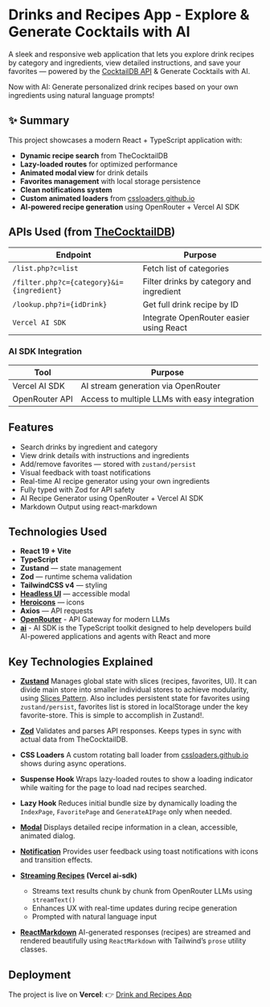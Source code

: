 # Drinks and Recipes App - Explore & Generate Cocktails with AI

A sleek and responsive web application that lets you explore drink recipes by category and ingredients, view detailed instructions, and save your favorites — powered by the [CocktailDB API](https://www.thecocktaildb.com/api.php) & Generate Cocktails with AI.

Now with AI: Generate personalized drink recipes based on your own ingredients using natural language prompts!

## ✨ Summary

This project showcases a modern React + TypeScript application with:

- **Dynamic recipe search** from TheCocktailDB
- **Lazy-loaded routes** for optimized performance
- **Animated modal view** for drink details
- **Favorites management** with local storage persistence
- **Clean notifications system**
- **Custom animated loaders** from [cssloaders.github.io](https://cssloaders.github.io)
- **AI-powered recipe generation** using OpenRouter + Vercel AI SDK

## APIs Used (from [TheCocktailDB](https://www.thecocktaildb.com/api.php))

| Endpoint                                  | Purpose                                  |
| ----------------------------------------- | ---------------------------------------- |
| `/list.php?c=list`                        | Fetch list of categories                 |
| `/filter.php?c={category}&i={ingredient}` | Filter drinks by category and ingredient |
| `/lookup.php?i={idDrink}`                 | Get full drink recipe by ID              |
| `Vercel AI SDK`                           | Integrate OpenRouter easier using React  |

### AI SDK Integration

| Tool           | Purpose                                       |
| -------------- | --------------------------------------------- |
| Vercel AI SDK  | AI stream generation via OpenRouter           |
| OpenRouter API | Access to multiple LLMs with easy integration |

## Features

- Search drinks by ingredient and category
- View drink details with instructions and ingredients
- Add/remove favorites — stored with `zustand/persist`
- Visual feedback with toast notifications
- Real-time AI recipe generator using your own ingredients
- Fully typed with Zod for API safety
- AI Recipe Generator using OpenRouter + Vercel AI SDK
- Markdown Output using react-markdown

## Technologies Used

- **React 19 + Vite**
- **TypeScript**
- **Zustand** — state management
- **Zod** — runtime schema validation
- **TailwindCSS v4** — styling
- **[Headless UI](https://headlessui.com/react/transition#transitioning-on-initial-mount)** — accessible modal
- **[Heroicons](https://heroicons.com/)** — icons
- **Axios** — API requests
- **[OpenRouter](https://openrouter.ai/docs/community/frameworks#vercel-ai-sdk)** - API Gateway for modern LLMs
- **[ai](https://ai-sdk.dev/docs/ai-sdk-core/settings)** - AI SDK is the TypeScript toolkit designed to help developers build AI-powered applications and agents with React and more

## Key Technologies Explained

- **[Zustand](https://zustand.docs.pmnd.rs/getting-started/introduction)**
  Manages global state with slices (recipes, favorites, UI). It can divide main store into smaller individual stores to achieve modularity, using [Slices Pattern](https://zustand.docs.pmnd.rs/guides/slices-pattern). Also includes persistent state for favorites using `zustand/persist`, favorites list is stored in localStorage under the key favorite-store. This is simple to accomplish in Zustand!.

- **[Zod](https://zod.dev/)**
  Validates and parses API responses. Keeps types in sync with actual data from TheCocktailDB.

- **CSS Loaders**
  A custom rotating ball loader from [cssloaders.github.io](https://cssloaders.github.io/) shows during async operations.

- **Suspense Hook**
  Wraps lazy-loaded routes to show a loading indicator while waiting for the page to load nad recipes searched.

- **Lazy Hook**
  Reduces initial bundle size by dynamically loading the `IndexPage`, `FavoritePage` and `GenerateAIPage` only when needed.

- **[Modal](https://headlessui.com/react/transition#examples)**
  Displays detailed recipe information in a clean, accessible, animated dialog.

- **[Notification](https://headlessui.com/react/transition#examples)**
  Provides user feedback using toast notifications with icons and transition effects.

- **[Streaming Recipes](https://ai-sdk.dev/docs/ai-sdk-core/settings) (Vercel ai-sdk)**

  - Streams text results chunk by chunk from OpenRouter LLMs using `streamText()`
  - Enhances UX with real-time updates during recipe generation
  - Prompted with natural language input

- **[ReactMarkdown](https://www.npmjs.com/package/react-markdown)**
  AI-generated responses (recipes) are streamed and rendered beautifully using `ReactMarkdown` with Tailwind’s `prose` utility classes.

## Deployment

The project is live on **Vercel**:
👉 [Drink and Recipes App](https://drink-recipes-dusky.vercel.app/)
